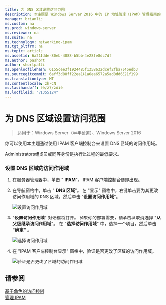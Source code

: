 ```yaml
---
title: 为 DNS 区域设置访问范围
description: 本主题是 Windows Server 2016 中的 IP 地址管理（IPAM）管理指南的一部分。
manager: brianlic
ms.custom: na
ms.prod: windows-server
ms.reviewer: na
ms.suite: na
ms.technology: networking-ipam
ms.tgt_pltfrm: na
ms.topic: article
ms.assetid: 6a211dde-80eb-4888-b5bb-4e28fe8dc7df
ms.author: pashort
author: shortpatti
ms.openlocfilehash: 6155cee3f1924486f1358632dcef2fba7046edb3
ms.sourcegitcommit: 6aff3d88ff22ea141a6ea6572a5ad8dd6321f199
ms.translationtype: MT
ms.contentlocale: zh-CN
ms.lasthandoff: 09/27/2019
ms.locfileid: "71355124"
---
```

# <a name="set-access-scope-for-a-dns-zone"></a>为 DNS 区域设置访问范围

>适用于：Windows Server（半年频道）、Windows Server 2016

你可以使用本主题通过使用 IPAM 客户端控制台来设置 DNS 区域的访问作用域。  
  
Administrators组成员或同等身份是执行此过程的最低要求。  
  
### <a name="to-set-the-access-scope-for-a-dns-zone"></a>设置 DNS 区域的访问作用域  
  
1.  在服务器管理器中，单击 " **IPAM**"。 IPAM 客户端控制台随即出现。  
  
2.  在导航窗格中，单击 " **DNS 区域**"。 在 "显示" 窗格中，右键单击要为其更改访问作用域的 DNS 区域，然后单击 "**设置访问作用域**"。  
  
    ![设置访问作用域](../../media/Set-Access-Scope-for-a-DNS-Zone/ipam_SetAccessScopeOfZone_02.jpg)  
  
3.  "**设置访问作用域**" 对话框将打开。 如果你的部署需要，请单击以取消选择 "**从父级继承访问作用域**"。 在 "**选择访问作用域**" 中，选择一个项目，然后单击 **"确定"** 。  
  
    ![选择访问作用域](../../media/Set-Access-Scope-for-a-DNS-Zone/ipam_SetAccessScopeOfZone_03.jpg)  
  
4.  在 "IPAM 客户端控制台显示" 窗格中，验证是否更改了区域的访问作用域。  
  
    ![验证是否更改了区域的访问作用域](../../media/Set-Access-Scope-for-a-DNS-Zone/ipam_SetAccessScopeOfZone_04.jpg)  
  
## <a name="see-also"></a>请参阅  
[基于角色的访问控制](Role-based-Access-Control.md)  
[管理 IPAM](Manage-IPAM.md)  
  


